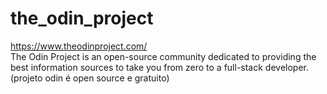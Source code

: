 # the_odin_project
 https://www.theodinproject.com/ 
<br/> 
The Odin Project is an open-source community dedicated to providing the best information sources to take you from zero to a full-stack developer.
(projeto odin é open source e gratuito)

